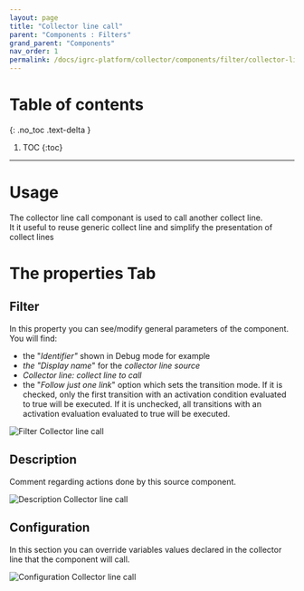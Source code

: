 ```yaml
---
layout: page
title: "Collector line call"
parent: "Components : Filters"
grand_parent: "Components"
nav_order: 1
permalink: /docs/igrc-platform/collector/components/filter/collector-line-call/
---
```


# Table of contents
{: .no_toc .text-delta }

1. TOC
{:toc}
---

# Usage

The collector line call componant is used to call another collect line.   
It it useful to reuse generic collect line and simplify the presentation of collect lines  

# The properties Tab

## Filter

In this property you can see/modify general parameters of the component. You will find:

- the "_Identifier"_ shown in Debug mode for example
- _the "Display name_" for the _collector line source_
- _Collector line: collect line to call_
- the "_Follow just one link_" option which sets the transition mode. If it is checked, only the first transition with an activation condition evaluated to true will be executed. If it is unchecked, all transitions with an activation evaluation evaluated to true will be executed.

![Filter Collector line call]({{site.baseurl}}/docs/igrc-platform/collector/components/filters/filter-collector-line-call/images/Collector_line_call_2018-04-04_12_00_17-.png "Filter Collector line call")

## Description

Comment regarding actions done by this source component.

![Description Collector line call]({{site.baseurl}}/docs/igrc-platform/collector/components/filters/filter-collector-line-call/images/Collector_line_call_2018-04-04_12_01_10-.png " Description Collector line call")

## Configuration

In this section you can override variables values declared in the collector line that the component will call.

![Configuration Collector line call]({{site.baseurl}}/docs/igrc-platform/collector/components/filters/filter-collector-line-call/images/Collector_line_call_2018-04-04_12_01_28-.png " Configuration Collector line call")
